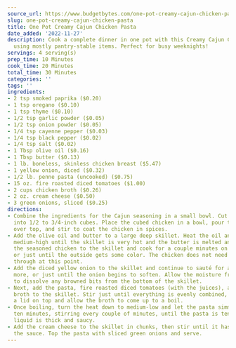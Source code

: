```yaml
---
source_url: https://www.budgetbytes.com/one-pot-creamy-cajun-chicken-pasta/
slug: one-pot-creamy-cajun-chicken-pasta
title: One Pot Creamy Cajun Chicken Pasta
date_added: '2022-11-27'
description: Cook a complete dinner in one pot with this Creamy Cajun Chicken Pasta,
  using mostly pantry-stable items. Perfect for busy weeknights!
servings: 4 serving(s)
prep_time: 10 Minutes
cook_time: 20 Minutes
total_time: 30 Minutes
categories: ''
tags: ''
ingredients:
- 2 tsp smoked paprika ($0.20)
- 1 tsp oregano ($0.10)
- 1 tsp thyme ($0.10)
- 1/2 tsp garlic powder ($0.05)
- 1/2 tsp onion powder ($0.05)
- 1/4 tsp cayenne pepper ($0.03)
- 1/4 tsp black pepper ($0.02)
- 1/4 tsp salt ($0.02)
- 1 Tbsp olive oil ($0.16)
- 1 Tbsp butter ($0.13)
- 1 lb. boneless, skinless chicken breast ($5.47)
- 1 yellow onion, diced ($0.32)
- 1/2 lb. penne pasta (uncooked) ($0.75)
- 15 oz. fire roasted diced tomatoes ($1.00)
- 2 cups chicken broth ($0.26)
- 2 oz. cream cheese ($0.50)
- 3 green onions, sliced ($0.25)
directions:
- Combine the ingredients for the Cajun seasoning in a small bowl. Cut the chicken
  into 1/2 to 3/4-inch cubes. Place the cubed chicken in a bowl, pour the Cajun seasoning
  over top, and stir to coat the chicken in spices.
- Add the olive oil and butter to a large deep skillet. Heat the oil and butter over
  medium-high until the skillet is very hot and the butter is melted and foamy. Add
  the seasoned chicken to the skillet and cook for a couple minutes on each side,
  or just until the outside gets some color. The chicken does not need to be cooked
  through at this point.
- Add the diced yellow onion to the skillet and continue to sauté for about 2 minutes
  more, or just until the onion begins to soften. Allow the moisture from the onion
  to dissolve any browned bits from the bottom of the skillet.
- Next, add the pasta, fire roasted diced tomatoes (with the juices), and chicken
  broth to the skillet. Stir just until everything is evenly combined, then place
  a lid on top and allow the broth to come up to a boil.
- Once boiling, turn the heat down to medium-low and let the pasta simmer for about
  ten minutes, stirring every couple of minutes, until the pasta is tender and the
  liquid is thick and saucy.
- Add the cream cheese to the skillet in chunks, then stir until it has melted into
  the sauce. Top the pasta with sliced green onions and serve.
---
```


